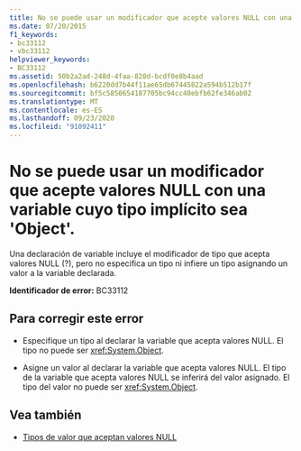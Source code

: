 ```yaml
---
title: No se puede usar un modificador que acepte valores NULL con una variable cuyo tipo implícito sea 'Object'.
ms.date: 07/20/2015
f1_keywords:
- bc33112
- vbc33112
helpviewer_keywords:
- BC33112
ms.assetid: 50b2a2ad-248d-4faa-820d-bcdf0e8b4aad
ms.openlocfilehash: b6220dd7b44f11ae65db67445822a594b512b17f
ms.sourcegitcommit: bf5c5850654187705bc94cc40ebfb62fe346ab02
ms.translationtype: MT
ms.contentlocale: es-ES
ms.lasthandoff: 09/23/2020
ms.locfileid: "91092411"
---
```

# <a name="nullable-modifier-cannot-be-used-with-a-variable-whose-implicit-type-is-object"></a>No se puede usar un modificador que acepte valores NULL con una variable cuyo tipo implícito sea 'Object'.

Una declaración de variable incluye el modificador de tipo que acepta valores NULL (?), pero no especifica un tipo ni infiere un tipo asignando un valor a la variable declarada.  
  
 **Identificador de error:** BC33112  
  
## <a name="to-correct-this-error"></a>Para corregir este error  
  
- Especifique un tipo al declarar la variable que acepta valores NULL. El tipo no puede ser <xref:System.Object>.  
  
- Asigne un valor al declarar la variable que acepta valores NULL. El tipo de la variable que acepta valores NULL se inferirá del valor asignado. El tipo del valor no puede ser <xref:System.Object>.  
  
## <a name="see-also"></a>Vea también

- [Tipos de valor que aceptan valores NULL](../programming-guide/language-features/data-types/nullable-value-types.md)
